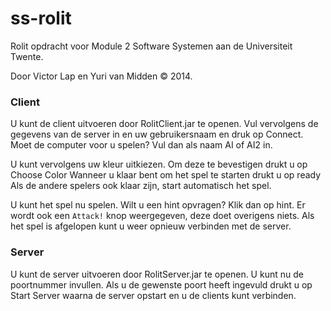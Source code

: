 # ss-rolit
Rolit opdracht voor Module 2 Software Systemen aan de Universiteit Twente.

Door Victor Lap en Yuri van Midden &copy; 2014.

### Client
U kunt de client uitvoeren door RolitClient.jar te openen.
Vul vervolgens de gegevens van de server in en uw gebruikersnaam en druk op Connect.
Moet de computer voor u spelen? Vul dan als naam AI of AI2 in.

U kunt vervolgens uw kleur uitkiezen. Om deze te bevestigen drukt u op Choose Color
Wanneer u klaar bent om het spel te starten drukt u op ready
Als de andere spelers ook klaar zijn, start automatisch het spel.

U kunt het spel nu spelen.
Wilt u een hint opvragen? Klik dan op hint.
Er wordt ook een `Attack!` knop weergegeven, deze doet overigens niets.
Als het spel is afgelopen kunt u weer opnieuw verbinden met de server.

### Server
U kunt de server uitvoeren door RolitServer.jar te openen.
U kunt nu de poortnummer invullen. Als u de gewenste poort heeft ingevuld drukt u op Start Server waarna de server opstart en u de clients kunt verbinden.
